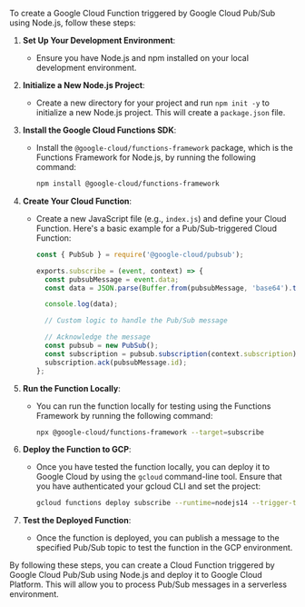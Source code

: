 To create a Google Cloud Function triggered by Google Cloud Pub/Sub using Node.js, follow these steps:

1. **Set Up Your Development Environment**:
   - Ensure you have Node.js and npm installed on your local development environment.

2. **Initialize a New Node.js Project**:
   - Create a new directory for your project and run `npm init -y` to initialize a new Node.js project. This will create a `package.json` file.

3. **Install the Google Cloud Functions SDK**:
   - Install the `@google-cloud/functions-framework` package, which is the Functions Framework for Node.js, by running the following command:
     ```bash
     npm install @google-cloud/functions-framework
     ```

4. **Create Your Cloud Function**:
   - Create a new JavaScript file (e.g., `index.js`) and define your Cloud Function. Here's a basic example for a Pub/Sub-triggered Cloud Function:
     ```javascript
     const { PubSub } = require('@google-cloud/pubsub');

     exports.subscribe = (event, context) => {
       const pubsubMessage = event.data;
       const data = JSON.parse(Buffer.from(pubsubMessage, 'base64').toString());

       console.log(data);

       // Custom logic to handle the Pub/Sub message

       // Acknowledge the message
       const pubsub = new PubSub();
       const subscription = pubsub.subscription(context.subscription);
       subscription.ack(pubsubMessage.id);
     };
     ```

5. **Run the Function Locally**:
   - You can run the function locally for testing using the Functions Framework by running the following command:
     ```bash
     npx @google-cloud/functions-framework --target=subscribe
     ```

6. **Deploy the Function to GCP**:
   - Once you have tested the function locally, you can deploy it to Google Cloud by using the `gcloud` command-line tool. Ensure that you have authenticated your gcloud CLI and set the project:
     ```bash
     gcloud functions deploy subscribe --runtime=nodejs14 --trigger-topic=[YOUR_TOPIC_NAME]
     ```

7. **Test the Deployed Function**:
   - Once the function is deployed, you can publish a message to the specified Pub/Sub topic to test the function in the GCP environment.

By following these steps, you can create a Cloud Function triggered by Google Cloud Pub/Sub using Node.js and deploy it to Google Cloud Platform. This will allow you to process Pub/Sub messages in a serverless environment.